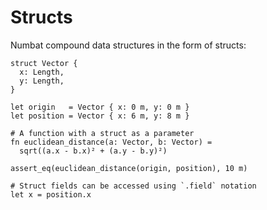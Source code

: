 # Structs

Numbat compound data structures in the form of structs:

```nbt
struct Vector {
  x: Length,
  y: Length,
}

let origin   = Vector { x: 0 m, y: 0 m }
let position = Vector { x: 6 m, y: 8 m }

# A function with a struct as a parameter
fn euclidean_distance(a: Vector, b: Vector) =
  sqrt((a.x - b.x)² + (a.y - b.y)²)

assert_eq(euclidean_distance(origin, position), 10 m)

# Struct fields can be accessed using `.field` notation
let x = position.x
```
